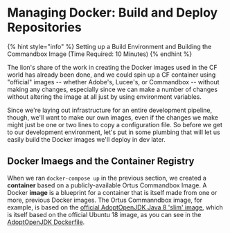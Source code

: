# Managing Docker: Build and Deploy Repositories

{% hint style="info" %}
Setting up a Build Environment and Building the Commandbox Image \(Time Required: 10 Minutes\)
{% endhint %}

The lion's share of the work in creating the Docker images used in the CF world has already been done, and we could spin up a CF container using "official" images -- whether Adobe's, Lucee's, or Commandbox -- without making any changes, especially since we can make a number of changes without altering the image at all just by using environment variables.

Since we're laying out infrastructure for an entire development pipeline, though, we'll want to make our own images, even if the changes we make might just be one or two lines to copy a configuration file. So before we get to our development environment, let's put in some plumbing that will let us easily build the Docker images we'll deploy in dev later.

## Docker Imaegs and the Container Registry

When we ran `docker-compose up` in the previous section, we created a **container** based on a publicly-available Ortus Commandbox Image. A Docker **image** is a blueprint for a container that is itself made from one or more, previous Docker images. The Ortus Commanndbox image, for example, is based on the [official AdoptOpenJDK Java 8 'slim' image](https://hub.docker.com/r/adoptopenjdk/openjdk8), which is itself based on the official Ubuntu 18 image, as you can see in the [AdoptOpenJDK Dockerfile](https://github.com/AdoptOpenJDK/openjdk-docker/blob/master/8/jdk/ubuntu/Dockerfile.hotspot.releases.slim).